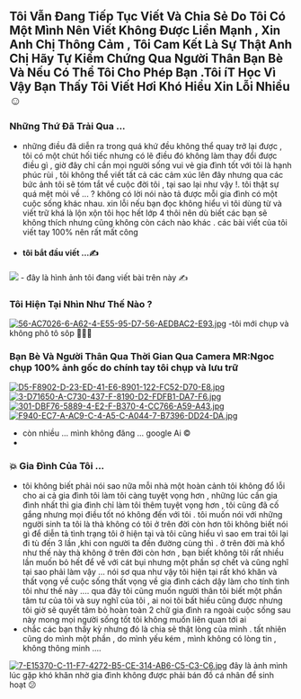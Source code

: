 ## Tôi Vẫn Đang Tiếp Tục Viết Và Chia Sẻ Do Tôi Có Một Mình Nên Viết Không Được Liền Mạnh , Xin Anh Chị Thông Cảm , Tôi Cam Kết Là Sự Thật Anh Chị Hãy Tự Kiểm Chứng Qua Người Thân Bạn Bè Và Nếu Có Thể Tôi Cho Phép Bạn .Tôi íT Học Vì Vậy Bạn Thấy Tôi Viết Hơi Khó Hiểu Xin Lỗi Nhiều ☺️


### Những Thứ Đã Trải Qua ...

- những điều đã diễn ra trong quá khứ đều không thể quay trở lại được , tôi có một chút hối tiếc nhưng có lẽ điều đó không làm thay đổi được điều gì , giờ đây chỉ cần mọi người sống vui vẻ gia đình tốt với tôi là hạnh phúc rùi , tôi không thể viết tất cả các cảm xúc lên đây nhưng qua các bức ảnh tôi sẽ tóm tắt về cuộc đời tôi , tại sao lại như vậy !. tôi thật sự quá mệt mỏi về ... ? không có lời nói nào tả được mỗi gia đình có một cuộc sống khác nhau. xin lỗi nếu bạn đọc không hiểu vì tôi dùng từ và viết trữ khá là lộn xộn tôi học hết lớp 4 thôi nên dù biết các bạn sẽ không thích  nhưng cũng không còn cách nào khác . các bài viết của tôi viết tay 100% nên rất mất công
- 
  #### tôi bắt đầu viết ...✍️
<img src="https://i.postimg.cc/vBCCKkvn/F6-DDA1-E4-8-E95-44-E2-B003-F3390-ED61418.jpg">
 - đây là hình ảnh tôi đang viết bài trên này ✍

 ### Tôi Hiện Tại Nhìn Như Thế Nào ?
  [![56-AC7026-6-A62-4-E55-95-D7-56-AEDBAC2-E93.jpg](https://i.postimg.cc/VNh1X3Fy/56-AC7026-6-A62-4-E55-95-D7-56-AEDBAC2-E93.jpg)](https://postimg.cc/DW1tTpD5)
  -tôi mới chụp và không phô tô sôp 👨🏻‍💻
  
### Bạn Bè Và Người Thân Qua Thời Gian Qua Camera MR:Ngoc chụp 100% ảnh gốc do chính tay tôi chụp và lưu trữ 
[![D5-F8902-D-23-ED-41-E6-8901-122-FC52-D70-E8.jpg](https://i.postimg.cc/GhfQwKzL/D5-F8902-D-23-ED-41-E6-8901-122-FC52-D70-E8.jpg)](https://postimg.cc/gnvR3vfQ)
[![3-D71650-A-C730-437-F-8190-D2-FDFB1-DA7-F6.jpg](https://i.postimg.cc/y8STVRrF/3-D71650-A-C730-437-F-8190-D2-FDFB1-DA7-F6.jpg)](https://postimg.cc/HrdMzrmx)
[![301-DBF76-5889-4-E2-F-B370-4-CC766-A59-A43.jpg](https://i.postimg.cc/yYxPbtmp/301-DBF76-5889-4-E2-F-B370-4-CC766-A59-A43.jpg)](https://postimg.cc/qzfytmZ2)
[![F940-EC7-A-AC9-C-4-A5-C-A044-7-B7396-DD24-DA.jpg](https://i.postimg.cc/rsFJcYvm/F940-EC7-A-AC9-C-4-A5-C-A044-7-B7396-DD24-DA.jpg)](https://postimg.cc/bDWb9LYc)
 - còn nhiều ... mình không đăng ... google Ai ©
 - 
### 💥 Gia Đình Của Tôi ...
- tôi không biết phải nói sao nữa mỗi nhà một hoàn cảnh tôi không đổ lỗi cho ai cả  gia đình tôi làm tôi càng tuyệt vọng hơn , những lúc cần gia đình nhất thì gia đình chỉ làm tôi thêm tuyệt vọng hơn , tôi cũng đã cố gắng nhưng mọi điều tốt nó không đến với tôi . tôi muốn nói với những người sinh ta tôi là thà không có tôi ở trên đời còn hơn tôi không biết nói gì để diễn tả tình trạng tôi ở hiện tại và tôi cũng hiểu vì sao em trai tôi lại đi tù đến 3 lần ,khi con người ta đến đường cùng thì . ở trên đời mà khổ như thế này thà không ở trên đời còn hơn , bạn biết không tôi rất nhiều lần muốn bỏ hết để về với cát bụi nhưng một phần sợ chết và cũng nghĩ tại sao phải làm vậy ... nói sơ qua như vậy tôi hiện tại rất khó khăn và thất vọng về cuộc sống thất vọng về gia đình cách dậy làm cho tính tình tôi như thế này .... qua đây tôi cũng muốn người thân tôi biết một phần tâm tư của tôi và suy nghĩ của tôi , ai noi tôi bất hiếu cũng được nhưng tôi giờ sẽ quyết tâm bỏ hoàn toàn 2 chữ gia đình ra ngoài cuộc sống sau này mong mọi người sống tốt tôi không muốn liên quan tới ai 
- chắc các bạn thấy kỳ nhưng đó là chia sẻ thật lòng của mình . tất nhiên cũng do mình một phần , do mình yếu kém , mình không có lòng tin , không thông minh ....

[![7-E15370-C-11-F7-4272-B5-CE-314-AB6-C5-C3-C6.jpg](https://i.postimg.cc/mrVkjFcD/7-E15370-C-11-F7-4272-B5-CE-314-AB6-C5-C3-C6.jpg)](https://postimg.cc/wty9TMQ8)
đây là ảnh mình lúc gặp khó khăn nhờ gia đình không được phải bán đồ cá nhân để sinh hoạt 😕

